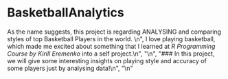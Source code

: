 # BasketballAnalytics
As the name suggests, this project is regarding ANALYSING and comparing styles of top Basketball Players in the world. \n",
I love playing basketball, which made me excited about something that I learned at  _R Programming Course by Kirill Eremenko_ into a self project.\n",
"\n",
"### In this project, we will give some interesting insights on playing style and accuracy of some players just by analysing data!\n",
"\n"
